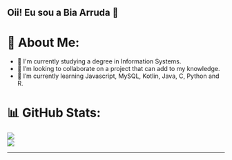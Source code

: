 ## Oii! Eu sou a Bia Arruda 👋

# 💫 About Me:
- 🔭 I'm currently studying a degree in Information Systems.
- 👯 I’m looking to collaborate on a project that can add to my knowledge.
- 🌱 I’m currently learning Javascript, MySQL, Kotlin, Java, C, Python and R.


# 📊 GitHub Stats:
![](https://github-readme-stats.vercel.app/api/top-langs/?username=ArrudaBia&theme=onedark&hide_border=false&include_all_commits=false&count_private=false&layout=compact)<br/>
![](https://github-readme-streak-stats.herokuapp.com/?user=ArrudaBia&theme=onedark&hide_border=false)


---


<!-- Proudly created with GPRM ( https://gprm.itsvg.in ) 
![](https://github-readme-stats.vercel.app/api?username=ArrudaBia&theme=onedark&hide_border=false&include_all_commits=false&count_private=false)<br/>  -->


